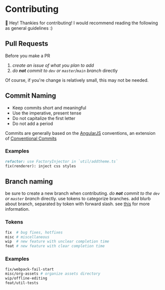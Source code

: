 [//]: # "managed by eankeen/globe; don't edit!"

# Contributing

👋 Hey! Thankies for contributing! I would recommend reading the following as general guidelines :)

## Pull Requests

Before you make a PR

1. _create an issue of what you plan to add_
2. _do **not** commit to `dev` or `master`/`main` branch_ directly

Of course, if you're change is relatively small, this may not be needed.

## Commit Naming

- Keep commits short and meaningful
- Use the imperative, present tense
- Do not capitalize the first letter
- Do not add a period

Commits are generally based on the [AngularJS](https://github.com/angular/angular/blob/master/CONTRIBUTING.md) conventions, an extension of [Conventional Commits](https://www.conventionalcommits.org/en/v1.0.0/)

### Examples

```md
refactor: use FactoryInjector in `util/addtheme.ts`
fix(renderer): inject css styles
```

## Branch naming

be sure to create a new branch when contributing. _do **not** commit to the `dev` or `master` branch_ directly. use tokens to categorize branches. add blurb about branch, separated by token with forward slash. see [this](https://stackoverflow.com/a/6065944) for more information.

### Tokens

```sh
fix  # bug fixes, hotfixes
misc # miscellaneous
wip  # new feature with unclear completion time
feat # new feature with clear completion time
```

<!-- markdownlint-disable MD024 -->

### Examples

<!-- markdownlint-enable MD024 -->

```sh
fix/webpack-fail-start
misc/org-assets # organize assets directory
wip/offline-editing
feat/util-tests
```
